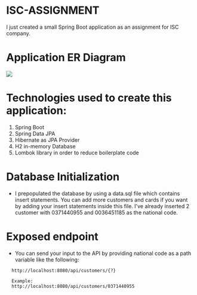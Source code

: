 # ISC-ASSIGNMENT
I just created a small Spring Boot application as an assignment for ISC company.

# Application ER Diagram



![](https://pasteboard.co/jbo3LgWb4Ojv.png)


# Technologies used to create this application:
1. Spring Boot
2. Spring Data JPA
3. Hibernate as JPA Provider
4. H2 in-memory Database
5. Lombok library in order to reduce boilerplate code

# Database Initialization

* I prepopulated the database by using a data.sql file which contains insert statements. You can add more customers and cards if you want by adding your insert statements inside this file. I've already inserted 2 customer with 0371440955 and 0036451185 as the national code.


# Exposed endpoint
* You can send your input to the API by providing national code as a path variable like the following:

```
  http://localhost:8080/api/customers/{?}

  Example:
  http://localhost:8080/api/customers/0371440955
```

